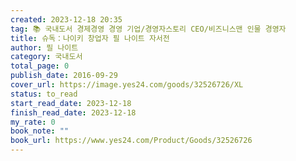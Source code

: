 ```yaml
---
created: 2023-12-18 20:35
tag: 📚 국내도서 경제경영 경영 기업/경영자스토리 CEO/비즈니스맨 인물 경영자
title: 슈독：나이키 창업자 필 나이트 자서전
author: 필 나이트
category: 국내도서
total_page: 0
publish_date: 2016-09-29
cover_url: https://image.yes24.com/goods/32526726/XL
status: to_read
start_read_date: 2023-12-18
finish_read_date: 2023-12-18
my_rate: 0
book_note: ""
book_url: https://www.yes24.com/Product/Goods/32526726
---
```



